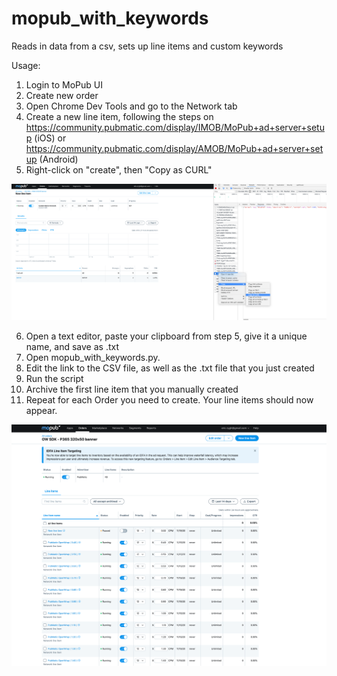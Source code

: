 # mopub_with_keywords
Reads in data from a csv, sets up line items and custom keywords

Usage:
1) Login to MoPub UI
2) Create new order
3) Open Chrome Dev Tools and go to the Network tab
4) Create a new line item, following the steps on https://community.pubmatic.com/display/IMOB/MoPub+ad+server+setup (iOS) or https://community.pubmatic.com/display/AMOB/MoPub+ad+server+setup (Android)
5) Right-click on "create", then "Copy as CURL"

![Copy as CURL](https://github.com/erygh/mopub_with_keywords/blob/main/images/copy_as_curl_v2.png)

6) Open a text editor, paste your clipboard from step 5, give it a unique name, and save as .txt
7) Open mopub_with_keywords.py.
8) Edit the link to the CSV file, as well as the .txt file that you just created
9) Run the script
10) Archive the first line item that you manually created
11) Repeat for each Order you need to create. Your line items should now appear.

![Line items now appear](https://github.com/erygh/mopub_with_keywords/blob/main/images/final.png)


